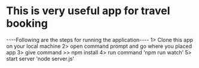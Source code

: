 # This is very useful app for travel booking
----Following are the steps for running the application----
1> Clone this app on your local machine
2> open command prompt and go where you placed app
3> give command  >> npm install
4> run command 'npm run watch'
5> start server 'node server.js'

